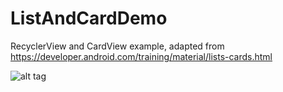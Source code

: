 # ListAndCardDemo
RecyclerView and CardView example, adapted from https://developer.android.com/training/material/lists-cards.html

![alt tag](https://raw.github.com/3bugs/ListAndCardDemo/master/screenshots/screenshot01.png)
